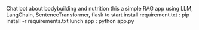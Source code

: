 Chat bot about bodybuilding and nutrition
this a simple RAG app using LLM, LangChain, SentenceTransformer, flask
to start install requirement.txt :   pip install -r requirements.txt
lunch app : python app.py
